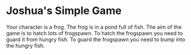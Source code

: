
# Joshua's Simple Game

Your character is a frog.
The frog is in a pond full of fish.
The aim of the game is to hatch lots of frogspawn.
To hatch the frogspawn you need to guard it from hungry fish.
To guard the frogspawn you need to bump into the hungry fish.